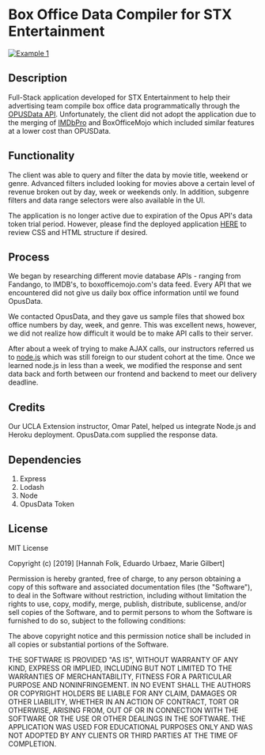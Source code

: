 # Box Office Data Compiler for STX Entertainment

[![Example 1](./demo.gif)](http://stx-box-office.herokuapp.com/)

## Description

Full-Stack application developed for STX Entertainment to help their advertising team compile box office data programmatically through the [OPUSData API](https://www.opusdata.com/). Unfortunately, the client did not adopt the application due to the merging of [IMDbPro](https://pro.imdb.com/signup/index.html?rf=google_brand_us_187248834&ref_google_brand_us_187248834&gclid=Cj0KCQjw-_j1BRDkARIsAJcfmTHsItQNaoOife3lt70a-MADUkm_F-EvpWhLADVXoCp2vexDvBDNPsYaAqnrEALw_wcB) and BoxOfficeMojo which included similar features at a lower cost than OPUSData.

## Functionality

The client was able to query and filter the data by movie title, weekend or genre. Advanced filters included looking for movies above a certain level of revenue broken out by day, week or weekends only. In addition, subgenre filters and data range selectors were also available in the UI. 

The application is no longer active due to expiration of the Opus API's data token trial period. However, please find the deployed application [HERE](http://stx-box-office.herokuapp.com) to review CSS and HTML structure if desired. 

## Process

We began by researching different movie database APIs - ranging from Fandango, to IMDB's, to boxofficemojo.com's data feed. Every API that we encountered did not give us daily box office information until we found OpusData. 

We contacted OpusData, and they gave us sample files that showed box office numbers by day, week, and genre. This was excellent news, however, we did not realize how difficult it would be to make API calls to their server.

After about a week of trying to make AJAX calls, our instructors referred us to [node.js](https://nodejs.org/en/) which was still foreign to our student cohort at the time. Once we learned node.js in less than a week, we modified the response and sent data back and forth between our frontend and backend to meet our delivery deadline. 

## Credits

Our UCLA Extension instructor, Omar Patel, helped us integrate Node.js and Heroku deployment. OpusData.com supplied the response data.

## Dependencies 

1. Express
2. Lodash
3. Node
4. OpusData Token

## License

MIT License

Copyright (c) [2019] [Hannah Folk, Eduardo Urbaez, Marie Gilbert]

Permission is hereby granted, free of charge, to any person obtaining a copy
of this software and associated documentation files (the "Software"), to deal
in the Software without restriction, including without limitation the rights
to use, copy, modify, merge, publish, distribute, sublicense, and/or sell
copies of the Software, and to permit persons to whom the Software is
furnished to do so, subject to the following conditions:

The above copyright notice and this permission notice shall be included in all
copies or substantial portions of the Software.

THE SOFTWARE IS PROVIDED "AS IS", WITHOUT WARRANTY OF ANY KIND, EXPRESS OR IMPLIED, INCLUDING BUT NOT LIMITED TO THE WARRANTIES OF MERCHANTABILITY, FITNESS FOR A PARTICULAR PURPOSE AND NONINFRINGEMENT. IN NO EVENT SHALL THE AUTHORS OR COPYRIGHT HOLDERS BE LIABLE FOR ANY CLAIM, DAMAGES OR OTHER LIABILITY, WHETHER IN AN ACTION OF CONTRACT, TORT OR OTHERWISE, ARISING FROM, OUT OF OR IN CONNECTION WITH THE SOFTWARE OR THE USE OR OTHER DEALINGS IN THE
SOFTWARE. THE APPLICATION WAS USED FOR EDUCATIONAL PURPOSES ONLY AND WAS NOT ADOPTED BY ANY CLIENTS OR THIRD PARTIES AT THE TIME OF COMPLETION. 
